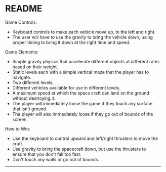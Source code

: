 # README #

Game Controls:

+ Keyboard controls to make each vehicle move up, to the left and right.
+ The user will have to use the gravity to bring the vehicle down, using proper timing to bring it down at the right time and speed.

Game Elements:

+ Simple gravity physics that accelerate different objects at different rates based on their weight.
+ Static levels each with a simple vertical maze that the player has to navigate.
+ Two different levels.
+ Different vehicles available for use in different levels.
+ A maximum speed at which the space craft can land on the ground without destroying it.
+ The player will immediately loose the game if they touch any surface that isn't ground.
+ The player will also immediately loose if they go out of bounds of the screen.

How to Win:

+ Use the keyboard to control upward and left/right thrusters to move the craft.
+ Use gravity to bring the spacecraft down, but use the thrusters to ensure that you don't fall too fast.
+ Don't touch any walls or go out of bounds.

***
